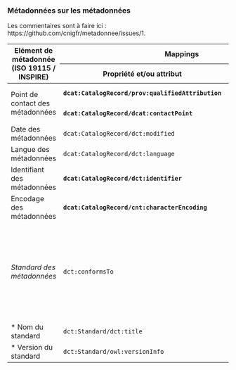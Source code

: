 <h3><a name="md-on-md">Métadonnées sur les métadonnées</a></h3>
<p>Les commentaires sont à faire ici : https://github.com/cnigfr/metadonnee/issues/1.</p>

<table>
  <thead>
    <tr>
      <th colspan="2" rowspan="2">Elément de métadonnée (ISO 19115 / INSPIRE)</th>
      <th colspan="2">Mappings</th>
      <th rowspan="2">Statut</th>
      <th rowspan="2">Commentaire</th>
    </tr>
    <tr>
      <th>Propriété et/ou attribut</th>
      <th>Valeurs</th>
    </tr>
  </thead>
  <tbody>
    <tr>
      <td colspan="2" rowspan="2">Point de contact des métadonnées</td>
      <td><strong><code>dcat:CatalogRecord/prov:qualifiedAttribution</code></strong></td>
      <td><strong><code>prov:Attribution</code></strong></td>
      <td><em>testing</em></td>
      <td>Profil étendu uniquement</td>
    </tr>
    <tr>
      <td><strong><code>dcat:CatalogRecord/dcat:contactPoint</code></strong></td>
      <td><strong><code>vcard:Kind</code></strong></td>
      <td><em>testing</em></td>
      <td>Profil étendu uniquement</td>
    </tr>
    <tr>
      <td colspan="2">Date des métadonnées</td>
      <td><code>dcat:CatalogRecord/dct:modified</code></td>
      <td><code>xsd:date</code></td>
      <td><em>testing</em></td>
      <td></td>
    </tr>
    <tr>
      <td colspan="2">Langue des métadonnées</td>
      <td><code>dcat:CatalogRecord/dct:language</code></td>
      <td><code>dct:LinguisticSystem</code></td>
      <td>stable</td>
      <td></td>
    </tr>
    <tr>
      <td colspan="2">Identifiant des métadonnées</td>
      <td><strong><code>dcat:CatalogRecord/dct:identifier</code></strong></td>
      <td><strong><code>rdfs:Literal</code></strong></td>
      <td>stable</td>
      <td>Profil étendu uniquement</td>
    </tr>
    <tr>
      <td colspan="2">Encodage des métadonnées</td>
      <td><strong><code>dcat:CatalogRecord/cnt:characterEncoding</code></strong></td>
      <td><strong><code>rdfs:Literal</code></strong></td>
      <td>stable</td>
      <td>Profil étendu uniquement</td>
    </tr>
    <tr>
      <td colspan="2"><em>Standard des métadonnées</em></td>
      <td><code>dct:conformsTo</code></td>
      <td><code>dct:Standard</code></td>
      <td>stable</td>
      <td>Le standard de métadonnées est modélisé avec <code>dct:Standard</code>, et est décrit par un titre et une version (cf. ci-dessous)</td>
    </tr>
    <tr>
      <td colspan="2">* Nom du standard</td>
      <td><code>dct:Standard/dct:title</code></td>
      <td><code>rdf:PlainLiteral</code></td>
      <td>stable</td>
      <td></td>
    </tr>
    <tr>
      <td colspan="2">* Version du standard</td>
      <td><code>dct:Standard/owl:versionInfo</code></td>
      <td><code>rdf:PlainLiteral</code></td>
      <td>stable</td>
      <td></td>
    </tr>
  </tbody>
</table>
